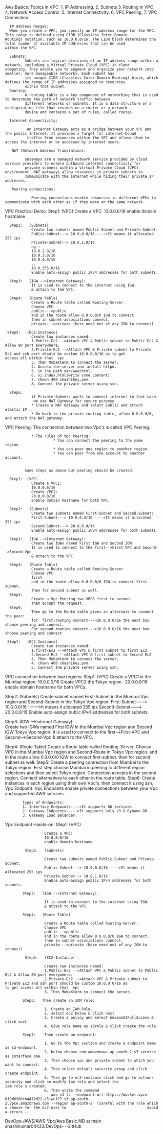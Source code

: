 Aws Basics:
Topics in VPC:
      1. IP Addressing.
      2. Subnets
      3. Routing in VPC.
      4. Network Access Control.
      5. Internet Connectivity.
      6. VPC Peering. 
      7. VPC Connection.

      IP Address Ranges: 
      When you create a VPC, you specify an IP address range for the VPC. This range is defined using CIDR (Classless Inter-Domain             Routing) notation, such as 10.0.0.0/16. The CIDR block determines the total number of available IP addresses that can be used            within the VPC.

      Subnets:
             Subnets are logical divisions of an IP address range within a network, including a Virtual Private Cloud (VPC) in cloud                  computing. They enable you to segment and organize your network into smaller, more manageable networks. Each subnet has 
             its unique CIDR (Classless Inter-Domain Routing) block, which defines the range of IP addresses assigned to resources 
             within that subnet.
      Routing:
             A routing table is a key component of networking that is used to determine the path of network traffic between 
             different networks or subnets. It is a data structure or a configuration file that resides on a router or a network 
             device and contains a set of rules, called routes.

      Internet Connectivity:

              An Internet Gateway acts as a bridge between your VPC and the public Internet. It provides a target for internet-bound 
              traffic from resources within the VPC and allows them to access the internet or be accessed by internet users.

       NAT (Network Address Translation):

             Gateways are a managed network service provided by cloud service providers to enable outbound internet connectivity for 
             private subnets within a Virtual Private Cloud (VPC) environment. NAT gateways allow resources in private subnets to 
             communicate with the internet while hiding their private IP addresses.

       Peering connections:

                Peering connections enable resources in different VPCs to communicate with each other as if they were on the same network.
VPC Practical Demo:
      Step1:  (VPC)
                Create a VPC:
                10.0.0.0/16
                enable domain hostname

      Step2:   (Subnets) 
                Create two subnets named Public-Subnet and Private-Subnet:
                Public-Subnet---> 10.0.0.0/16 ---->It means it allocated 255 ips 
                Private-Subnet--> 10.0.1.0/16
                eg :
                10.0.2.0/16
                10.0.3.0/16
                10.0.4.0/16
                .. 
                10.0.255.0/16
                Enable auto-assign public IPv4 addresses for both subnets.

      Step3:   (IGW -->Internet Gateway):          
                It is used to connect to the internet using IGW.
                & attach to the VPC.

      Step4:   (Route Table)
                Create a Route table called Routing-Server.
                Choose VPC
                public--->public
                and in the route allow 0.0.0.0/0 IGW to connect.
                then in subnet-associations connect.
                private--->private (here need not of any IGW to connect)

     Step5:   (EC2-Instance)
                Create two instances named:
                1.Public-Ec2 -->Attach VPC & Public subnet to Public Ec2 & Allow 80 port everywhere.
                2.Private-Ec2 -->Attach VPC & Private subnet to Private Ec2 and ssh port should be custom 10.0.0.0/16 as to get                               access all within that  vpc
                3. Then MobaXterm to connect the server.
                4. Access the server and install httpd.
                5. in the path var/www/html. 
                6. vi index.html(write some content).
                7. chown 400 shashikey.pem
                8. Connect the private server using ssh.

      Step6:
                if Private-Subnets wants to connect internet in that case:
                 we use NAT Gateway for secure purpose
                * Create a NAT Gateway and select public and attach elastic IP .
                * Go back to the private routing table, allow 0.0.0.0/0, and attach the NAT gateway.


VPC Peering:
                The connection between two Vpc's is called VPC Peering.

                * The rules of Vpc Peering:
                          * You can connect the peering to the same region.
                          * You can peer one region to another region.
                          * You can peer from one account to another account.


             Same steps as above but peering should be created:
      
      Step1:  (VPC)
                Create a VPC1:
                10.0.0.0/16
                Create VPC2:
                20.0.0.0/16
                enable domain hostname for both VPC.  

      Step2:   (Subnets) 
                Create two subnets named First-Subnet and Second-Subnet:
                First-Subnet---> 10.0.0.0/16 ---->It means it allocated 255 ips 
                Second-Subnet---> 20.0.0.0/16
                Enable auto-assign public IPv4 addresses for both subnets.

      Step3:   (IGW -->Internet Gateway):          
                Create two IGWs named First IGW and Second IGW.
                It is used to connect to the first-->First-VPC and Second-->Second-Vpc
                & attach to the VPC.

      Step4:   (Route Table)
                Create a Route table called Routing-Server.
                Choose VPC
                first
                and in the route allow 0.0.0.0/0 IGW to connect first-subnet.
                then for second subnet as well.
      Step5:
                Create a Vpc-Peering two VPCS first to second.
                then accept the request.
      Step6:
                Then go to the Route table gives an alternate to connect the peer:
                for  first-routing connect--->20.0.0.0/16 the next box choose peering and connect.
                For second-routing connect--->10.0.0.0/16 the next box choose peering and connect
                
     Step7:   (EC2-Instance)
                Create two instances named:
                1.first-Ec2 -->Attach VPC & first subnet to first Ec2.
                2.Second-Ec2 -->Attach VPC & first subnet to Second Ec2
                3. Then MobaXterm to connect the server.
                4. chown 400 shashikey.pem
                5. Connect the private server using ssh.
VPC connection between two regions:
  Step1:  (VPC)
            Create a VPC1 in the Mumbai region:
            10.0.0.0/16
            Create VPC2 the Tokyo region :
            20.0.0.0/16
            enable domain hostname for both VPCs.  

  Step2:   (Subnets) 
            Create subnet named First-Subnet in the Mumbai Vpc region and Second-Subnet in the Tokyo Vpc region:
            First-Subnet---> 10.0.0.0/16 ---->It means it allocated 255 ips 
            Second-Subnet---> 20.0.0.0/16
            Enable auto-assign public IPv4 addresses for both subnets.

  Step3:   (IGW -->Internet Gateway):          
            Create two IGWs named First IGW in the Mumbai Vpc region and Second IGW Tokyo Vpc region.
            It is used to connect to the first-->First-VPC and Second-->Second-Vpc
            & attach to the VPC.

  Step4:   (Route Table)
            Create a Route table called Routing-Server.
            Choose VPC  in the Mumbai Vpc region and Second-Route in Tokyo Vpc region.
            and in the route allow 0.0.0.0/0 IGW to connect first-subnet.
            then for second subnet as well. 
  Step5:
            Create a peering connection from Mumbai to the Tokyo region.
                First step choose Mumbai in peering to different region selections and then select Tokyo region.
                Connection accepts in the second region.
                Connect alternatives to each other in the route table.
 Step6:
      Create instances in each region using their own Vpc's.
                then connect it using ssh.
Vpc Endpoint:
            Vpc Endpoints enable private connections between your Vpc and supported AWS services.

            Types of Endpoints:
            1. Interface Endpoints---->It supports 86 services.
            2. Gateway Endpoints----->It supports only s3 & Dynamo DB.
            3. Gateway Load Balancer.
Vpc Endpoint Hands-on:
            Step1:  (VPC)
  
                      Create a VPC:
                      10.0.0.0/16
                      enable domain hostname

             Step2:   (Subnets) 
  
                      Create two subnets named Public-Subnet and Private-Subnet:
                      Public-Subnet---> 10.0.0.0/16 ---->It means it allocated 255 ips 
                      Private-Subnet--> 10.0.1.0/16
                      Enable auto-assign public IPv4 addresses for both subnets.

            Step3:   (IGW -->Internet Gateway):   

                      It is used to connect to the internet using IGW.
                      & attach to the VPC.

            Step4:   (Route Table)

                      Create a Route table called Routing-Server.
                      Choose VPC
                      public--->public
                      and in the route allow 0.0.0.0/0 IGW to connect.
                      then in subnet-associations connect.
                      private--->private (here need not of any IGW to connect)

             Step5:   (EC2-Instance)

                      Create two instances named:
                      1.Public-Ec2 -->Attach VPC & Public subnet to Public Ec2 & Allow 80 port everywhere.
                      2.Private-Ec2 -->Attach VPC & Private subnet to Private Ec2 and ssh port should be custom 10.0.0.0/16 as                                   to get access all within that  vpc
                      3. Then MobaXterm to connect the server.

            Step6:   Then create an IAM role:

                      1. Create an IAM Role.
                      2. select ec2 below & click next
                      3. Create a policy and select AmazonS3FullAccess & click next.
                      4. Give role name as s3role & click create the role.

            Step7:    Then create an endpoint:

                      1. Go to the Vpc section and create a endpoint name as s3-endpoint.
                      2. below choose com.amazonaws.ap-south-2.s3 service as interface one.
                      3. Then choose vpc and private subnet to which you want to connect.
                      4. Then select default security group and click create endpoint.
                      5. Then go to ec2-instance click and go to actions security and click on modify iam role and select the                                      iam role u created.
                      6. Then write the command 
                         aws s3 ls --endpoint-url https://bucket.vpce-019d6908cb4472d22-c5jwui77.s3.ap-south-                                                     2.vpce.amazonaws.com --region ap-south-2  (careful with the role which u choose for the ec2-user to                                     avoid a errors ..
DevOps-/AWS/AWS-Vpc/Aws Basic.MD at main · shashikumar04433/DevOps- · GitHub
